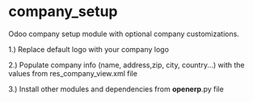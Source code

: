 # company_setup
Odoo company setup module with optional company customizations.

1.) Replace default logo with your company logo

2.) Populate company info (name, address,zip, city, country...)  with the values from res_company_view.xml file

3.) Install other modules and dependencies from __openerp__.py file
